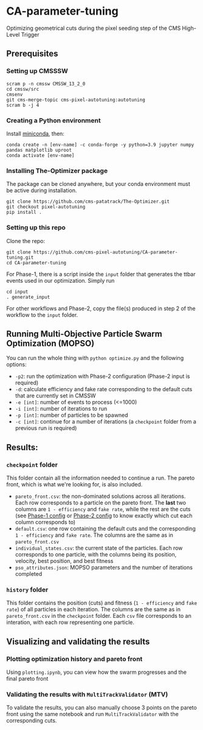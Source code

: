 # CA-parameter-tuning
Optimizing geometrical cuts during the pixel seeding step of the CMS High-Level Trigger
## Prerequisites
### Setting up CMSSSW
```
scram p -n cmssw CMSSW_13_2_0
cd cmssw/src
cmsenv
git cms-merge-topic cms-pixel-autotuning:autotuning
scram b -j 4
```
### Creating a Python environment
Install [miniconda](https://docs.conda.io/projects/miniconda/en/latest/), then:
```
conda create -n [env-name] -c conda-forge -y python=3.9 jupyter numpy pandas matplotlib uproot
conda activate [env-name]
```
### Installing The-Optimizer package
The package can be cloned anywhere, but your conda environment must be active during installation.
```
git clone https://github.com/cms-patatrack/The-Optimizer.git
git checkout pixel-autotuning
pip install .
```
### Setting up this repo
Clone the repo:
```
git clone https://github.com/cms-pixel-autotuning/CA-parameter-tuning.git
cd CA-parameter-tuning
```
For Phase-1, there is a script inside the `input` folder that generates the ttbar events used in our optimization. Simply run
```
cd input
. generate_input
```
For other workflows and Phase-2, copy the file(s) produced in step 2 of the workflow to the `input` folder.
## Running Multi-Objective Particle Swarm Optimization (MOPSO)
You can run the whole thing with `python optimize.py` and the following options:
- `-p2`: run the optimization with Phase-2 configuration (Phase-2 input is required)
- `-d`: calculate efficiency and fake rate corresponding to the default cuts that are currently set in CMSSW
- `-e [int]`: number of events to process (<=1000)
- `-i [int]`: number of iterations to run
- `-p [int]`: number of particles to be spawned
- `-c [int]`: continue for a number of iterations (a `checkpoint` folder from a previous run is required)
## Results:
### `checkpoint` folder
This folder contain all the information needed to continue a run. The pareto front, which is what we're looking for, is also included.
- `pareto_front.csv`: the non-dominated solutions across all iterations. Each row corresponds to a particle on the pareto front. The **last** two columns are `1 - efficiency` and `fake rate`, while the rest are the cuts (see [Phase-1 config](https://github.com/cms-pixel-autotuning/CA-parameter-tuning/blob/main/reconstruction.py#L129) or [Phase-2 config](https://github.com/cms-pixel-autotuning/CA-parameter-tuning/blob/main/reconstruction_phase2.py#L132) to know exactly which cut each column corresponds to)
- `default.csv`: one row containing the default cuts and the corresponding `1 - efficiency` and `fake rate`. The columns are the same as in `pareto_front.csv`
- `individual_states.csv`: the current state of the particles. Each row corresponds to one particle, with the columns being its position, velocity, best position, and best fitness
- `pso_attributes.json`: MOPSO parameters and the number of iterations completed
### `history` folder
This folder contains the position (cuts) and fitness (`1 - efficiency` and `fake rate`) of all particles in each iteration. The columns are the same as in `pareto_front.csv` in the `checkpoint` folder. Each `csv` file corresponds to an interation, with each row representing one particle.
## Visualizing and validating the results
### Plotting optimization history and pareto front
Using `plotting.ipynb`, you can view how the swarm progresses and the final pareto front

### Validating the results with `MultiTrackValidator` (MTV)
To validate the results, you can also manually choose 3 points on the pareto front using the same notebook and run `MultiTrackValidator` with the corresponding cuts.

